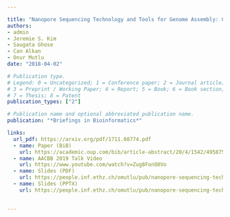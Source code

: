 ```yaml
---

title: "Nanopore Sequencing Technology and Tools for Genome Assembly: Computational Analysis of the Current State, Bottlenecks and Future Directions"
authors:
- admin
- Jeremie S. Kim
- Saugata Ghose
- Can Alkan
- Onur Mutlu
date: "2018-04-02"

# Publication type.
# Legend: 0 = Uncategorized; 1 = Conference paper; 2 = Journal article;
# 3 = Preprint / Working Paper; 4 = Report; 5 = Book; 6 = Book section;
# 7 = Thesis; 8 = Patent
publication_types: ["2"]

# Publication name and optional abbreviated publication name.
publication: "*Briefings in Bioinformatics*"

links:
  url_pdf: https://arxiv.org/pdf/1711.08774.pdf
  - name: Paper (BiB)
    url: https://academic.oup.com/bib/article-abstract/20/4/1542/4958758?redirectedFrom=fulltext 
  - name: AACBB 2019 Talk Video
    url: https://www.youtube.com/watch?v=Zug8FonO8Vo
  - name: Slides (PDF)
    url: https://people.inf.ethz.ch/omutlu/pub/nanopore-sequencing-technology-and-tools-for-genome-assembly-AACBB18-talk.pdf
  - name: Slides (PPTX)
    url: https://people.inf.ethz.ch/omutlu/pub/nanopore-sequencing-technology-and-tools-for-genome-assembly-AACBB18-talk.pptx
  

---
```

